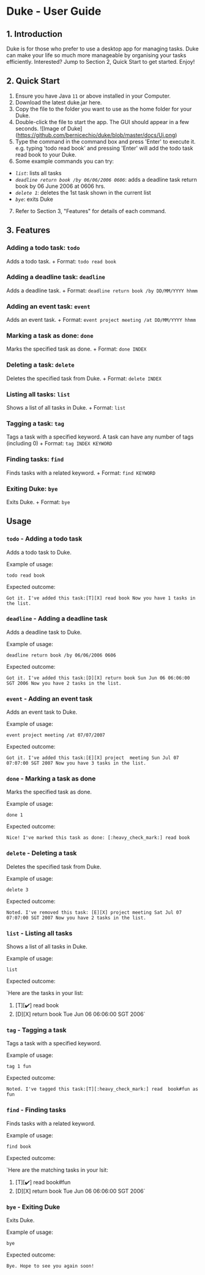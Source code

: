 # Duke - User Guide
## 1. Introduction
Duke is for those who prefer to use a desktop app for managing tasks. Duke can make your life so much more manageable by organising your tasks efficiently. Interested? Jump to Section 2, Quick Start to get started. Enjoy!

## 2. Quick Start
1. Ensure you have Java `11` or above installed in your Computer.
2. Download the latest duke.jar here.
3. Copy the file to the folder you want to use as the home folder for your Duke.
4. Double-click the file to start the app. The GUI should appear in a few seconds.
![Image of Duke] 
(https://github.com/bernicechio/duke/blob/master/docs/Ui.png)
5. Type the command in the command box and press 'Enter' to execute it.
e.g. typing 'todo read book' and pressing 'Enter' will add the todo task read book to your Duke.
6. Some example commands you can try:

* *`list`*: lists all tasks
* *`deadline return book /by 06/06/2006 0606`*: adds a deadline task return book by 06 June 2006 at 0606 hrs.
* *`delete 1`*: deletes the 1st task shown in the current list
* *`bye`*: exits Duke
7. Refer to Section 3, "Features" for details of each command.

## 3. Features 

### Adding a todo task: `todo`
Adds a todo task. +
Format: `todo read book`

### Adding a deadline task: `deadline`
Adds a deadline task. +
Format: `deadline return book /by DD/MM/YYYY hhmm`

### Adding an event task: `event`
Adds an event task. + 
Format: `event project meeting /at DD/MM/YYYY hhmm`

### Marking a task as done: `done` 
Marks the specified task as done. +
Format: `done INDEX`

### Deleting a task: `delete`
Deletes the specified task from Duke. +
Format: `delete INDEX`

### Listing all tasks: `list`
Shows a list of all tasks in Duke. +
Format: `list`

### Tagging a task: `tag`
Tags a task with a specified keyword. A task can have any number of tags (including 0) +
Format: `tag INDEX KEYWORD`

### Finding tasks: `find`
Finds tasks with a related keyword. +
Format: `find KEYWORD`

### Exiting Duke: `bye` 
Exits Duke. +
Format: `bye`

## Usage

### `todo` - Adding a todo task

Adds a todo task to Duke.

Example of usage: 

`todo read book`

Expected outcome:

`Got it. I've added this task:[T][X] read book
 Now you have 1 tasks in the list.`

### `deadline` - Adding a deadline task

Adds a deadline task to Duke.

Example of usage: 

`deadline return book /by 06/06/2006 0606`

Expected outcome:

`Got it. I've added this task:[D][X] return book
 Sun Jun 06 06:06:00 SGT 2006
 Now you have 2 tasks in the list.`
 
### `event` - Adding an event task

Adds an event task to Duke.

Example of usage: 

`event project meeting /at 07/07/2007`

Expected outcome:

`Got it. I've added this task:[E][X] project 
 meeting Sun Jul 07 07:07:00 SGT 2007
 Now you have 3 tasks in the list.`
 
### `done` - Marking a task as done

Marks the specified task as done.

Example of usage: 

`done 1`

Expected outcome:

`Nice! I've marked this task as done:
[:heavy_check_mark:] read book`

### `delete` - Deleting a task

Deletes the specified task from Duke.

Example of usage: 

`delete 3`

Expected outcome:

`Noted. I've removed this task:
[E][X] project meeting Sat Jul 07 07:07:00
SGT 2007
Now you have 2 tasks in the list.`

### `list` - Listing all tasks

Shows a list of all tasks in Duke.

Example of usage: 

`list`

Expected outcome:

`Here are the tasks in your list:
1. [T][:heavy_check_mark:] read book 
2. [D][X] return book Tue Jun 06 06:06:00 SGT 2006`

### `tag` - Tagging a task

Tags a task with a specified keyword.

Example of usage: 

`tag 1 fun`

Expected outcome:

`Noted. I've tagged this task:[T][:heavy_check_mark:] read 
book#fun
as fun`

### `find` - Finding tasks

Finds tasks with a related keyword.

Example of usage: 

`find book`

Expected outcome:

`Here are the matching tasks in your lsit:
1. [T][:heavy_check_mark:] read book#fun
2. [D][X] return book Tue Jun 06 06:06:00 SGT 2006`

### `bye` - Exiting Duke

Exits Duke.

Example of usage: 

`bye`

Expected outcome:

`Bye. Hope to see you again soon!`
